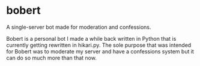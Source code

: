 # bobert

A single-server bot made for moderation and confessions.

Bobert is a personal bot I made a while back written in Python that is currently getting rewritten in hikari.py. The sole purpose that was intended for Bobert was to moderate my server and have a confessions system but it can do so much more than that now.
